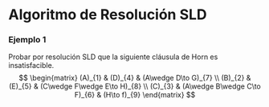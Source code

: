 # Algoritmo de Resolución SLD
### Ejemplo 1
Probar por resolución SLD que la siguiente cláusula de Horn es insatisfacible.
$$
\begin{matrix}
(A)_{1} & (D)_{4} & (A\wedge D\to G)_{7} \\
(B)_{2} & (E)_{5} & (C\wedge F\wedge E\to H)_{8} \\
(C)_{3} & (A\wedge B\wedge C\to F)_{6} & (H\to f)_{9}
\end{matrix}
$$
